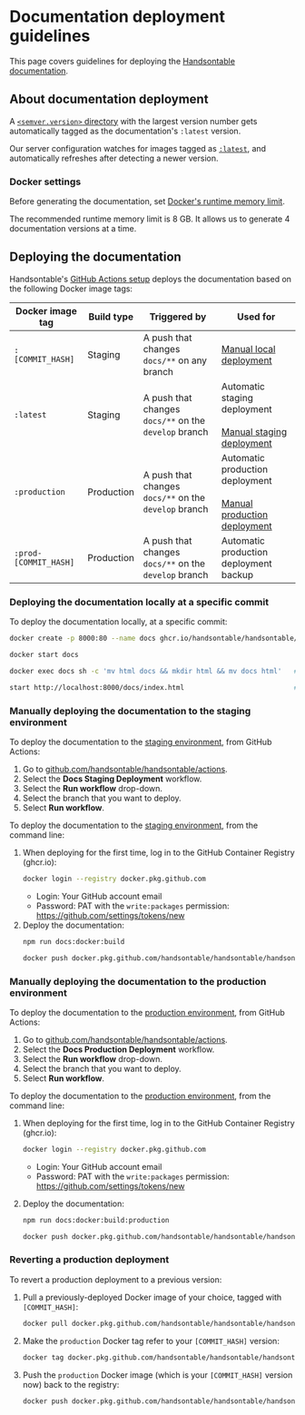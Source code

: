 # Documentation deployment guidelines

This page covers guidelines for deploying the [Handsontable documentation](https://handsontable.com/docs).

## About documentation deployment

A [`<semver.version>` directory](./README.md#handsontable-docs-directory-structure) with the largest version number gets automatically tagged as the documentation's `:latest` version.

Our server configuration watches for images tagged as [`:latest`](./README-EDITING.md#editing-the-latest-docs-version), and automatically refreshes after detecting a newer version.

### Docker settings

Before generating the documentation, set [Docker's runtime memory limit](https://docs.docker.com/docker-for-mac/).

The recommended runtime memory limit is 8 GB. It allows us to generate 4 documentation versions at a time.

## Deploying the documentation

Handsontable's [GitHub Actions setup](https://github.com/handsontable/handsontable/actions) deploys the documentation based on the following Docker image tags:

| Docker image tag      | Build type | Triggered by                                          | Used for                                                                                                                                   |
| --------------------- | ---------- | ----------------------------------------------------- | ------------------------------------------------------------------------------------------------------------------------------------------ |
| `:[COMMIT_HASH]`      | Staging    | A push that changes `docs/**` on any branch           | [Manual local deployment](#deploying-the-documentation-locally-at-a-specific-commit)                                                       |
| `:latest`             | Staging    | A push that changes `docs/**` on the `develop` branch | Automatic staging deployment<br><br>[Manual staging deployment](#manually-deploying-the-documentation-to-the-staging-environment)          |
| `:production`         | Production | A push that changes `docs/**` on the `develop` branch | Automatic production deployment<br><br>[Manual production deployment](#manually-deploying-the-documentation-to-the-production-environment) |
| `:prod-[COMMIT_HASH]` | Production | A push that changes `docs/**` on the `develop` branch | Automatic production deployment backup                                                                                                     |

### Deploying the documentation locally at a specific commit

To deploy the documentation locally, at a specific commit:

```bash
docker create -p 8000:80 --name docs ghcr.io/handsontable/handsontable/handsontable-documentation:[COMMIT_HASH]

docker start docs

docker exec docs sh -c 'mv html docs && mkdir html && mv docs html'   # fixes paths for Nginx

start http://localhost:8000/docs/index.html                           # opens default browser
```

### Manually deploying the documentation to the staging environment

To deploy the documentation to the [staging environment](https://dev.handsontable.com/docs), from GitHub Actions:

1. Go to [github.com/handsontable/handsontable/actions](https://github.com/handsontable/handsontable/actions).
2. Select the **Docs Staging Deployment** workflow.
3. Select the **Run workflow** drop-down.
4. Select the branch that you want to deploy.
5. Select **Run workflow**.

To deploy the documentation to the [staging environment](https://dev.handsontable.com/docs), from the command line:

1. When deploying for the first time, log in to the GitHub Container Registry (ghcr.io):
    ```bash
    docker login --registry docker.pkg.github.com
    ```
    * Login: Your GitHub account email
    * Password: PAT with the `write:packages` permission: https://github.com/settings/tokens/new
2. Deploy the documentation:
    ```bash
    npm run docs:docker:build

    docker push docker.pkg.github.com/handsontable/handsontable/handsontable-documentation:latest
    ```

### Manually deploying the documentation to the production environment

To deploy the documentation to the [production environment](https://handsontable.com/docs), from GitHub Actions:

1. Go to [github.com/handsontable/handsontable/actions](https://github.com/handsontable/handsontable/actions).
2. Select the **Docs Production Deployment** workflow.
3. Select the **Run workflow** drop-down.
4. Select the branch that you want to deploy.
5. Select **Run workflow**.

To deploy the documentation to the [production environment](https://handsontable.com/docs), from the command line:

1. When deploying for the first time, log in to the GitHub Container Registry (ghcr.io):
    ```bash
    docker login --registry docker.pkg.github.com
    ```
    * Login: Your GitHub account email
    * Password: PAT with the `write:packages` permission: https://github.com/settings/tokens/new

2. Deploy the documentation:
    ```bash
    npm run docs:docker:build:production

    docker push docker.pkg.github.com/handsontable/handsontable/handsontable-documentation:latest
    ```

### Reverting a production deployment

To revert a production deployment to a previous version:

1. Pull a previously-deployed Docker image of your choice, tagged with `[COMMIT_HASH]`:
    ```bash
    docker pull docker.pkg.github.com/handsontable/handsontable/handsontable-documentation:prod-[COMMIT_HASH]
    ```
2. Make the `production` Docker tag refer to your `[COMMIT_HASH]` version:
    ```bash
    docker tag docker.pkg.github.com/handsontable/handsontable/handsontable-documentation:prod-[COMMIT_HASH] docker.pkg.github.com/handsontable/handsontable/handsontable-documentation:production
    ```
3. Push the `production` Docker image (which is your `[COMMIT_HASH]` version now) back to the registry:
    ```bash
    docker push docker.pkg.github.com/handsontable/handsontable/handsontable-documentation:production
    ```
